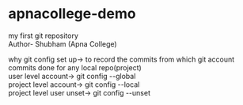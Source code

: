 # apnacollege-demo
my first git repository
<br>
Author- Shubham (Apna College)

why git config set up-> to record the commits from which git account commits done for any local repo(project)
<br>
user level account-> git config --global
<br>
project level account-> git config --local
<br>
project level user unset-> git config --unset
